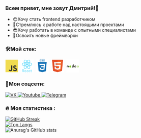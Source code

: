 ### Всем привет, мне зовут Дмитрий!👋

* 😊Хочу стать frontend разработчиком
* 🙌Стремлюсь к работе над настоящими проектами
* 😎Хочу работать в команде с опытными специалистами
* 🤞Освоить новые фреймворки


### 🛠Мой стек:
<div>
  <img src="https://github.com/devicons/devicon/blob/master/icons/javascript/javascript-original.svg" title="JavaScript" alt="JavaScript" width="40" height="40"/>&nbsp;
  <img src="https://github.com/devicons/devicon/blob/master/icons/react/react-original-wordmark.svg" title="React" alt="React" width="40" height="40"/>&nbsp;
  <img src="https://github.com/devicons/devicon/blob/master/icons/css3/css3-plain-wordmark.svg"  title="CSS3" alt="CSS" width="40" height="40"/>&nbsp;
  <img src="https://github.com/devicons/devicon/blob/master/icons/html5/html5-original.svg" title="HTML5" alt="HTML" width="40" height="40"/>&nbsp;
  <img src="https://github.com/devicons/devicon/blob/master/icons/nodejs/nodejs-original-wordmark.svg" title="NodeJS" alt="NodeJS" width="40" height="40"/>&nbsp;
</div>

### 📨Мои соцсети:
<div id="badges">
  <a href="https://vk.com/id40067777">
    <img src="https://img.shields.io/badge/VK-blue?style=for-the-badge&logo=VK&logoColor=white" alt="VK"/>
  </a>
  <a href="https://www.youtube.com/c/dimidrrol">
    <img src="https://img.shields.io/badge/YouTube-red?style=for-the-badge&logo=youtube&logoColor=white" alt="Youtube"/>
  </a>
  <a href="https://t.me/johny_shepard">
    <img src="https://img.shields.io/badge/Telegram-blue?style=for-the-badge&logo=telegram&logoColor=white" alt="Telegram"/>
  </a>
</div>

### :fire: Моя статистика :
[![GitHub Streak](http://github-readme-streak-stats.herokuapp.com?user=dimidrrol&theme=transparent&hide_border=true&border_radius=5.1&locale=ru)](https://git.io/streak-stats)  
[![Top Langs](https://github-readme-stats.vercel.app/api/top-langs/?username=dimidrrol&layout=compact&theme=transparent)](https://github.com/anuraghazra/github-readme-stats)  
![Anurag's GitHub stats](https://github-readme-stats.vercel.app/api?username=dimidrrol&show_icons=true&theme=transparent)

